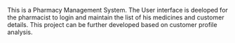This is a Pharmacy Management System.
The User interface is deeloped for the pharmacist to login and maintain the list of his medicines and customer details.
This project can be further developed based on customer profile analysis.
